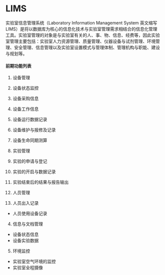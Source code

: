 # LIMS
实验室信息管理系统（Laboratory Information Management System 英文缩写LIMS）是将以数据库为核心的信息化技术与实验室管理需求相结合的信息化管理工具。实验室管理的对象是与实验室有关的人、事、物、信息、经费等，因此实验室管理主要包括：实验室人力资源管理、质量管理、仪器设备与试剂管理、环境管理、安全管理、信息管理以及实验室设置模式与管理体制、管理机构与职能、建设与规划等。<br>


#### 前期功能列表
1. 设备管理
1. 设备状态监控
2. 设备采购信息
3. 设备工作信息
4. 设备运行数据记录
5. 设备维护与报修及记录
6. 设备生命同期测算

2. 实验管理
1. 实验的申请与登记
2. 实验的开启与数据记录
3. 实验结束后的结果与报告输出

3. 人员管理
3. 人员出入记录
* 人员使用设备记录

4. 信息与文档管理
* 设备状态信息
* 设备实验数据

5. 环境监控
* 实验室空气环境的监控
* 实验室全程摄像
